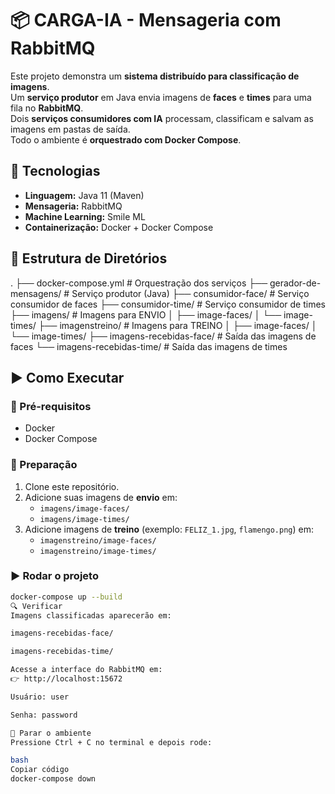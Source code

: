 # 📦 CARGA-IA - Mensageria com RabbitMQ

Este projeto demonstra um **sistema distribuído para classificação de imagens**.  
Um **serviço produtor** em Java envia imagens de **faces** e **times** para uma fila no **RabbitMQ**.  
Dois **serviços consumidores com IA** processam, classificam e salvam as imagens em pastas de saída.  
Todo o ambiente é **orquestrado com Docker Compose**.  


## 🚀 Tecnologias  
- **Linguagem:** Java 11 (Maven)  
- **Mensageria:** RabbitMQ  
- **Machine Learning:** Smile ML  
- **Containerização:** Docker + Docker Compose  


## 📂 Estrutura de Diretórios
.
├── docker-compose.yml                # Orquestração dos serviços
├── gerador-de-mensagens/             # Serviço produtor (Java)
├── consumidor-face/                  # Serviço consumidor de faces
├── consumidor-time/                  # Serviço consumidor de times
├── imagens/                          # Imagens para ENVIO
│   ├── image-faces/
│   └── image-times/
├── imagenstreino/                    # Imagens para TREINO
│   ├── image-faces/
│   └── image-times/
├── imagens-recebidas-face/           # Saída das imagens de faces
└── imagens-recebidas-time/           # Saída das imagens de times


## ▶️ Como Executar  

### 🔧 Pré-requisitos  
- Docker  
- Docker Compose  

### 📑 Preparação  
1. Clone este repositório.  
2. Adicione suas imagens de **envio** em:  
   - `imagens/image-faces/`  
   - `imagens/image-times/`  
3. Adicione imagens de **treino** (exemplo: `FELIZ_1.jpg`, `flamengo.png`) em:  
   - `imagenstreino/image-faces/`  
   - `imagenstreino/image-times/`  

### ▶️ Rodar o projeto  
```bash
docker-compose up --build
🔍 Verificar
Imagens classificadas aparecerão em:

imagens-recebidas-face/

imagens-recebidas-time/

Acesse a interface do RabbitMQ em:
👉 http://localhost:15672

Usuário: user

Senha: password

🛑 Parar o ambiente
Pressione Ctrl + C no terminal e depois rode:

bash
Copiar código
docker-compose down
